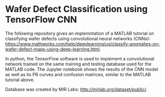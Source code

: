 # Wafer Defect Classification using TensorFlow CNN

The following repository gives an implemntation of a MATLAB tutorial on classifying wafer defects using convolutional neural networks (CNNs): https://www.mathworks.com/help/deeplearning/ug/classify-anomalies-on-wafer-defect-maps-using-deep-learning.html.

In python, the TensorFlow software is used to implement a convolutional network trained on the same training and testing database used for the MATLAB code. The Jupyter notebook shows the results of the CNN model as well as its PR curves and confusion matrices, similar to the MATLAB tutorial above.

Database was created by MIR Labs:  http://mirlab.org/dataset/public/.
